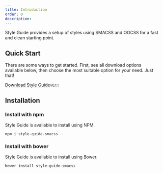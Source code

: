 ```yaml
---
title: Introduction
order: 0
description: 
---
```


Style Guide provides a setup of styles using SMACSS and OOCSS for a fast and clean starting point.

## Quick Start

There are some ways to get started. First, see all download options available below, then choose the most suitable option for your need. Just that!

<a href="https://github.com/alexandesigner/style-guide/archive/master.zip" class="button button-info" target="_blank">Download Style Guide</a><small class="muted">v0.1.1</small>

## Installation

### Install with npm

Style Guide is available to install using NPM.

`npm i style-guide-smacss`

### Install with bower

Style Guide is available to install using Bower.

`bower install style-guide-smacss`